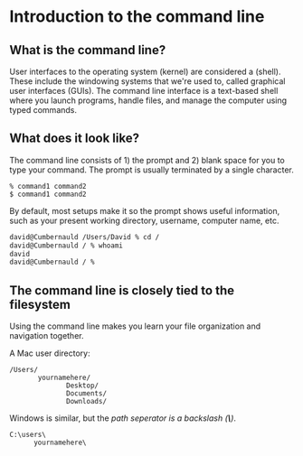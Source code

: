 # Introduction to the command line

## What is the command line?

User interfaces to the operating system (kernel) are considered a (shell). These include the windowing systems that we're used to, called graphical user interfaces
(GUIs).  The command line interface is a text-based shell where you launch programs, handle files, and manage the computer using typed commands.

## What does it look like?

The command line consists of 1) the prompt and 2) blank space for you to type your command. The prompt is usually terminated by a single character.

```
% command1 command2
$ command1 command2
```

By default, most setups make it so the prompt shows useful information, such as your present working directory, username, computer name, etc.

```bash
david@Cumbernauld /Users/David % cd /
david@Cumbernauld / % whoami
david
david@Cumbernauld / % 
```

## The command line is closely tied to the filesystem

Using the command line makes you learn your file organization and navigation together.

A Mac user directory:

```
/Users/
       yournamehere/
              Desktop/
              Documents/
              Downloads/
```

Windows is similar, but the _path seperator is a backslash (**\\**)_.
```
C:\users\
      yournamehere\
```
